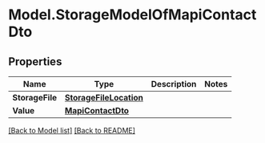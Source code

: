 # Model.StorageModelOfMapiContactDto
## Properties
Name | Type | Description | Notes
------------ | ------------- | ------------- | -------------
**StorageFile** | [**StorageFileLocation**](StorageFileLocation.md) |  | 
**Value** | [**MapiContactDto**](MapiContactDto.md) |  | 



[[Back to Model list]](Models.doc) [[Back to README]](README.md)


